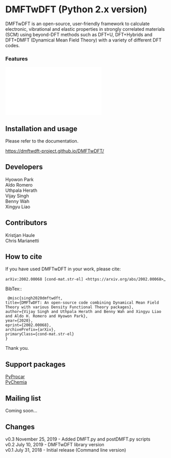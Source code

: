 DMFTwDFT (Python 2.x version)
=========

DMFTwDFT is an open-source, user-friendly framework to calculate electronic, vibrational and elastic properties in strongly
correlated materials (SCM) using beyond-DFT methods such as DFT+U, DFT+Hybrids and DFT+DMFT (Dynamical Mean Field Theory) with a variety of different DFT codes.

### Features <br />
![](welcome.pdf)


Installation and usage
----------------------

Please refer to the documentation.

https://dmftwdft-project.github.io/DMFTwDFT/

Developers
-----------
Hyowon Park <br />
Aldo Romero <br />
Uthpala Herath <br />
Vijay Singh <br />
Benny Wah <br />
Xingyu Liao <br />

Contributors
------------
Kristjan Haule <br />
Chris Marianetti <br />

How to cite
-----------

If you have used DMFTwDFT in your work, please cite:

`arXiv:2002.00068 [cond-mat.str-el] <https://arxiv.org/abs/2002.00068>`_

BibTex::

     @misc{singh2020dmftwdft,
    title={DMFTwDFT: An open-source code combining Dynamical Mean Field Theory with various Density Functional Theory packages},
    author={Vijay Singh and Uthpala Herath and Benny Wah and Xingyu Liao and Aldo H. Romero and Hyowon Park},
    year={2020},
    eprint={2002.00068},
    archivePrefix={arXiv},
    primaryClass={cond-mat.str-el}
    }

Thank you. 

Support packages
----------------
[PyProcar](https://github.com/uthpalah/PyProcar)<br />
[PyChemia](https://github.com/MaterialsDiscovery/PyChemia)


Mailing list
--------------
Coming soon...


Changes
-------

v0.3 November 25, 2019 - Added DMFT.py and postDMFT.py scripts <br />
v0.2 July 10, 2019 - DMFTwDFT library version <br />
v0.1 July 31, 2018 - Initial release (Command line version)


